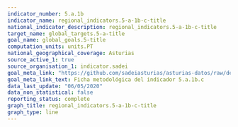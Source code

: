 ```yaml
---
indicator_number: 5.a.1b
indicator_name: regional_indicators.5-a-1b-c-title
national_indicator_description: regional_indicators.5-a-1b-c-title
target_name: global_targets.5-a-title
goal_name: global_goals.5-title
computation_units: units.PT
national_geographical_coverage: Asturias
source_active_1: true
source_organisation_1: indicator.sadei
goal_meta_link: "https://github.com/sadeiasturias/asturias-datos/raw/develop/descargas/metodologia/5.a.1b.c.pdf"
goal_meta_link_text: Ficha metodológica del indicador 5.a.1b.c
data_last_update: "06/05/2020"
data_non_statistical: false
reporting_status: complete
graph_title: regional_indicators.5-a-1b-c-title
graph_type: line
---
```

